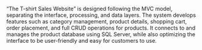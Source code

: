 “The T-shirt Sales Website” is designed following the MVC model, separating the interface, processing, and data layers. The system develops features such as category management, product details, shopping cart, order placement, and full CRUD operations for products. It connects to and manages the product database using SQL Server, while also optimizing the interface to be user-friendly and easy for customers to use.

